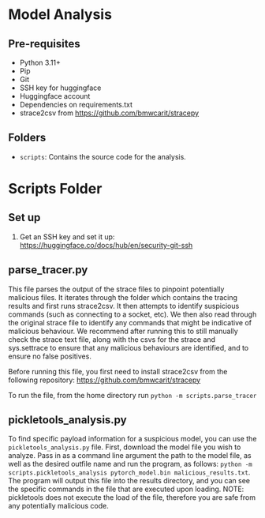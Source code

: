 # Model Analysis

## Pre-requisites
- Python 3.11+
- Pip
- Git
- SSH key for huggingface
- Huggingface account
- Dependencies on requirements.txt
- strace2csv from https://github.com/bmwcarit/stracepy



## Folders
- `scripts`: Contains the source code for the analysis.

# Scripts Folder


## Set up
1. Get an SSH key and set it up: https://huggingface.co/docs/hub/en/security-git-ssh

## parse_tracer.py

This file parses the output of the strace files to pinpoint potentially malicious files. It iterates through the folder which contains the tracing results and first runs strace2csv. It then attempts to identify suspicious commands (such as connecting to a socket, etc). We then also read through the original strace file to identify any commands that might be indicative of malicious behaviour. We recommend after running this to still manually check the strace text file, along with the csvs for the strace and sys.settrace to ensure that any malicious behaviours are identified, and to ensure no false positives. 

Before running this file, you first need to install strace2csv from the following repository: https://github.com/bmwcarit/stracepy

To run the file, from the home directory run 
```python -m scripts.parse_tracer```

## pickletools_analysis.py

To find specific payload information for a suspicious model, you can use the ```pickletools_analysis.py``` file. First, download the model file you wish to analyze. Pass in as a command line argument the path to the model file, as well as the desired outfile name and run the program, as follows: ```python -m scripts.pickletools_analysis pytorch_model.bin malicious_results.txt```. The program will output this file into the results directory, and you can see the specific commands in the file that are executed upon loading. NOTE: pickletools does not execute the load of the file, therefore you are safe from any potentially malicious code.



